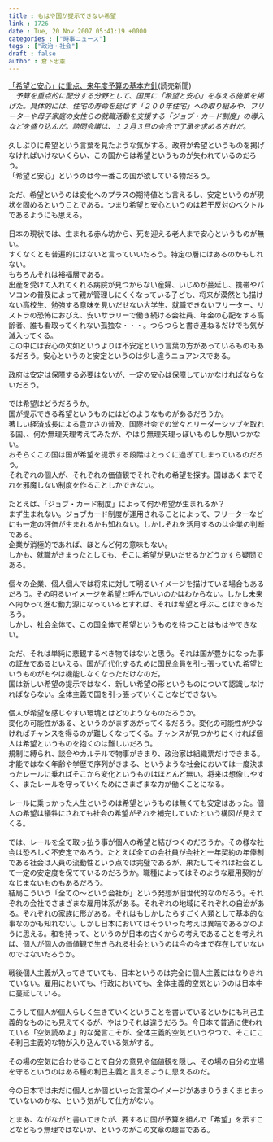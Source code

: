 ```yaml
---
title : もはや国が提示できない希望
link : 1726
date : Tue, 20 Nov 2007 05:41:19 +0000
categories : ["時事ニュース"]
tags : ["政治・社会"]
draft : false
author : 倉下忠憲
---
```


<A HREF="http://www.yomiuri.co.jp/atmoney/news/20071120i102.htm?from=main1" TARGET="_blank">「希望と安心」に重点、来年度予算の基本方針</A>(読売新聞)<BR><I>　予算を重点的に配分する分野として、国民に「希望と安心」を与える施策を掲げた。具体的には、住宅の寿命を延ばす「２００年住宅」への取り組みや、フリーターや母子家庭の女性らの就職活動を支援する「ジョブ・カード制度」の導入などを盛り込んだ。諮問会議は、１２月３日の会合で了承を求める方針だ。</I><BR><BR>久しぶりに希望という言葉を見たような気がする。政府が希望というものを掲げなければいけないくらい、この国からは希望というものが失われているのだろう。<BR>「希望と安心」というのは今一番この国が欲している物だろう。<BR><BR>ただ、希望というのは変化へのプラスの期待値とも言えるし、安定というのが現状を固めるということである。つまり希望と安心というのは若干反対のベクトルであるようにも思える。<BR><BR>日本の現状では、生まれる赤ん坊から、死を迎える老人まで安心というものが無い。<BR>すくなくとも普遍的にはないと言っていいだろう。特定の層にはあるのかもしれない。<BR>もちろんそれは裕福層である。<BR>出産を受けて入れてくれる病院が見つからない産婦、いじめが蔓延し、携帯やパソコンの普及によって親が管理しにくくなっている子ども、将来が漠然とも描けない高校生、勉強する意味を見いだせない大学生、就職できないフリーター、リストラの恐怖におびえ、安いサラリーで働き続ける会社員、年金の心配をする高齢者、誰も看取ってくれない孤独な・・・。つらつらと書き連ねるだけでも気が滅入ってくる。<BR>この中には安心の欠如というよりは不安定という言葉の方があっているものもあるだろう。安心というのと安定というのは少し違うニュアンスである。<BR><BR>政府は安定は保障する必要はないが、一定の安心は保障していかなければならないだろう。<BR><BR>では希望はどうだろうか。<BR>国が提示できる希望というものにはどのようなものがあるだろうか。<BR>著しい経済成長による豊かさの普及、国際社会での堂々とリーダーシップを取れる国、、何か無理矢理考えてみたが、やはり無理矢理っぽいものしか思いつかない。<BR>おそらくこの国は国が希望を提示する段階はとっくに過ぎてしまっているのだろう。<BR>それぞれの個人が、それぞれの価値観でそれぞれの希望を探す。国はあくまでそれを邪魔しない制度を作ることしかできない。<BR><BR>たとえば、「ジョブ・カード制度」によって何か希望が生まれるか？<BR>まず生まれない。ジョブカード制度が運用されることによって、フリーターなどにも一定の評価が生まれるかも知れない。しかしそれを活用するのは企業の判断である。<BR>企業が消極的であれば、ほとんど何の意味もない。<BR>しかも、就職がきまったとしても、そこに希望が見いだせるかどうかすら疑問である。<BR><BR>個々の企業、個人個人では将来に対して明るいイメージを描けている場合もあるだろう。その明るいイメージを希望と呼んでいいのかはわからない。しかし未来へ向かって進む動力源になっているとすれば、それは希望と呼ぶことはできるだろう。<BR>しかし、社会全体で、この国全体で希望というものを持つことはもはやできない。<BR><BR>ただ、それは単純に悲観するべき物ではないと思う。それは国が豊かになった事の証左であるといえる。国が近代化するために国民全員を引っ張っていた希望というものがもやは機能しなくなっただけなのだ。<BR>国は新しい希望の提示ではなく、新しい希望の形というものについて認識しなければならない。全体主義で国を引っ張っていくことなどできない。<BR><BR>個人が希望を感じやすい環境とはどのようなものだろうか。<BR>変化の可能性がある、というのがまずあがってくるだろう。変化の可能性が少なければチャンスを得るのが難しくなってくる。チャンスが見つかりにくければ個人は希望というものを抱くのは難しいだろう。<BR>規制に縛られ、談合やカルテルで物事がきまり、政治家は組織票だけできまる。才能ではなく年齢や学歴で序列がきまる、というような社会においては一度決まったレールに乗ればそこから変化というものはほとんど無い。将来は想像しやすく、またレールを守っていくためにさまざまな力が働くことになる。<BR><BR>レールに乗っかった人生というのは希望というものは無くても安定はあった。個人の希望は犠牲にされても社会の希望がそれを補完していたという構図が見えてくる。<BR><BR>では、レールを全て取っ払う事が個人の希望と結びつくのだろうか。その様な社会は恐ろしく不安定であろう。たとえば全ての会社員が会社と一年契約の年俸制である社会は人員の流動性という点では完璧であるが、果たしてそれは社会として一定の安定度を保てているのだろうか。職種によってはそのような雇用契約がなじまないものもあるだろう。<BR>結局こういう「全ての～という会社が」という発想が旧世代的なのだろう。それぞれの会社でさまざまな雇用体系がある。それぞれの地域にそれぞれの自治がある。それぞれの家族に形がある。それはもしかしたらすごく人類として基本的な事なのかも知れない。しかし日本においてはそういった考えは異端であるかのように思える。和を持って、というのが日本の古くからの考えであることを考えれば、個人が個人の価値観で生きられる社会というのは今の今まで存在していないのではないだろうか。<BR><BR>戦後個人主義が入ってきていても、日本というのは完全に個人主義にはなりきれていない。雇用においても、行政においても、全体主義的空気というのは日本中に蔓延している。<BR><BR>こうして個人が個人らしく生きていくということを書いているといかにも利己主義的なものにも見えてくるが、やはりそれは違うだろう。今日本で普通に使われている「空気読めよ」的な発言こそが、全体主義的空気というやつで、そこにこそ利己主義的な物が入り込んでいる気がする。<BR><BR>その場の空気に合わせることで自分の意見や価値観を隠し、その場の自分の立場を守るというのはある種の利己主義と言えるように思えるのだ。<BR><BR>今の日本では未だに個人とか個といった言葉のイメージがあまりうまくまとまっていないのかな、という気がして仕方がない。<BR><BR>とまあ、ながながと書いてきたが、要するに国が予算を組んで「希望」を示すことなどもう無理ではないか、というのがこの文章の趣旨である。<BR><br><br>
